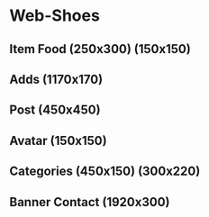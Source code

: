# Web-Shoes


## Item Food (250x300) (150x150)
## Adds (1170x170)
## Post (450x450)
## Avatar (150x150)
## Categories (450x150) (300x220)
## Banner Contact (1920x300)